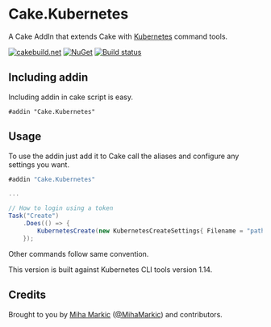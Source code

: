 ﻿# Cake.Kubernetes

A Cake AddIn that extends Cake with [Kubernetes](https://kubernetes.io/) command tools.

[![cakebuild.net](https://img.shields.io/badge/WWW-cakebuild.net-blue.svg)](http://cakebuild.net/)
[![NuGet](https://img.shields.io/nuget/v/Cake.Kubernetes.svg)](https://www.nuget.org/packages/Cake.Kubernetes)
[![Build status](https://ci.appveyor.com/api/projects/status/vi07dth3d1gek7ak?svg=true)](https://ci.appveyor.com/project/cakecontrib/cake-kubernetes)

## Including addin
Including addin in cake script is easy.
```
#addin "Cake.Kubernetes"
```
## Usage

To use the addin just add it to Cake call the aliases and configure any settings you want.

```csharp
#addin "Cake.Kubernetes"

...

// How to login using a token
Task("Create")
    .Does(() => {
        KubernetesCreate(new KubernetesCreateSettings{ Filename = "path" });
    });
```
Other commands follow same convention.

This version is built against Kubernetes CLI tools version 1.14.

## Credits

Brought to you by [Miha Markic](https://github.com/MihaMarkic) ([@MihaMarkic](https://twitter.com/MihaMarkic/)) and contributors.